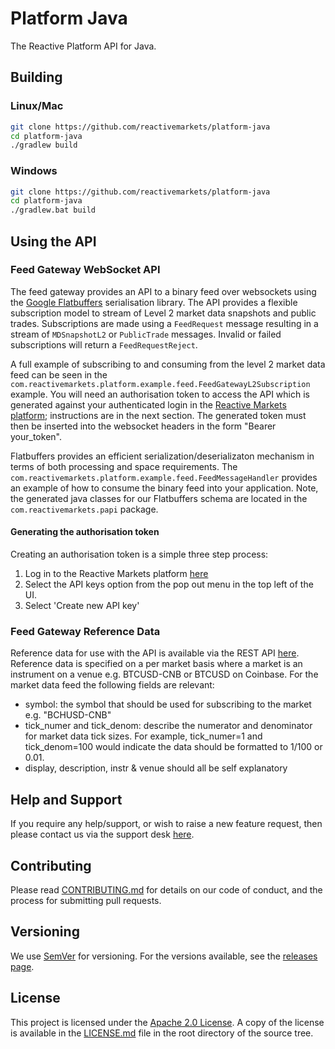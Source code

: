 # Platform Java

The Reactive Platform API for Java.

## Building

### Linux/Mac

```bash
git clone https://github.com/reactivemarkets/platform-java
cd platform-java
./gradlew build
```

### Windows

```bash
git clone https://github.com/reactivemarkets/platform-java
cd platform-java
./gradlew.bat build
```

## Using the API

### Feed Gateway WebSocket API

The feed gateway provides an API to a binary feed over websockets using the [Google Flatbuffers](https://google.github.io/flatbuffers/) serialisation library. The API provides a flexible subscription model to stream of Level 2 market data snapshots and public trades. Subscriptions are made using a `FeedRequest` message resulting in a stream of `MDSnapshotL2` or `PublicTrade` messages. Invalid or failed subscriptions will return a `FeedRequestReject`.

A full example of subscribing to and consuming from the level 2 market data feed can be seen in the `com.reactivemarkets.platform.example.feed.FeedGatewayL2Subscription` example. You will need an authorisation token to access the API which is generated against your authenticated login in the [Reactive Markets platform](https://platform.reactivemarkets.com/); instructions are in the next section. The generated token must then be inserted into the websocket headers in the form "Bearer your\_token".

Flatbuffers provides an efficient serialization/deserializaton mechanism in terms of both processing and space requirements. The `com.reactivemarkets.platform.example.feed.FeedMessageHandler` provides an example of how to consume the binary feed into your application. Note, the generated java classes for our Flatbuffers schema are located in the `com.reactivemarkets.papi` package.

#### Generating the authorisation token

Creating an authorisation token is a simple three step process:

1. Log in to the Reactive Markets platform [here](https://platform.reactivemarkets.com/)
2. Select the API keys option from the pop out menu in the top left of the UI.
3. Select 'Create new API key'

### Feed Gateway Reference Data

Reference data for use with the API is available via the REST API [here](https://api.platform.reactivemarkets.com/reference/markets). Reference data is specified on a per market basis where a market is an instrument on a venue e.g. BTCUSD-CNB or BTCUSD on Coinbase. For the market data feed the following fields are relevant:

* symbol: the symbol that should be used for subscribing to the market e.g. "BCHUSD-CNB"
* tick\_numer and tick\_denom: describe the numerator and denominator for market data tick sizes. For example, tick\_numer=1 and tick\_denom=100 would indicate the data should be formatted to 1/100 or 0.01.
* display, description, instr & venue should all be self explanatory

## Help and Support
If you require any help/support, or wish to raise a new feature request, then please contact us via the support desk [here](https://reactivemarkets.atlassian.net/servicedesk/customer/portals).

## Contributing

Please read [CONTRIBUTING.md](CONTRIBUTING.md) for details on our code of conduct, and the process
for submitting pull requests.

## Versioning

We use [SemVer](https://semver.org/) for versioning. For the versions available, see the [releases
page](https://github.com/reactivemarkets/platform-java/releases).

## License

This project is licensed under the [Apache 2.0
License](https://www.apache.org/licenses/LICENSE-2.0). A copy of the license is available in the
[LICENSE.md](LICENSE.md) file in the root directory of the source tree.
